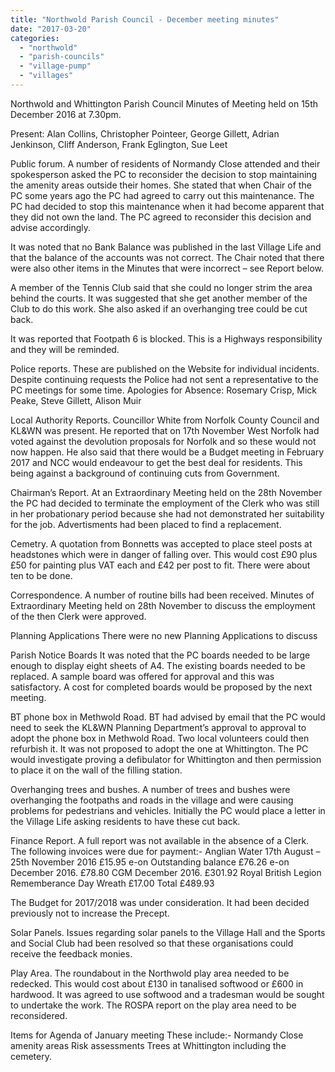 ```yaml
---
title: "Northwold Parish Council - December meeting minutes"
date: "2017-03-20"
categories: 
  - "northwold"
  - "parish-councils"
  - "village-pump"
  - "villages"
---
```


Northwold and Whittington Parish Council Minutes of Meeting held on 15th December 2016 at 7.30pm.

Present: Alan Collins, Christopher Pointeer, George Gillett, Adrian Jenkinson, Cliff Anderson, Frank Eglington, Sue Leet

Public forum. A number of residents of Normandy Close attended and their spokesperson asked the PC to reconsider the decision to stop maintaining the amenity areas outside their homes. She stated that when Chair of the PC some years ago the PC had agreed to carry out this maintenance. The PC had decided to stop this maintenance when it had become apparent that they did not own the land. The PC agreed to reconsider this decision and advise accordingly.

It was noted that no Bank Balance was published in the last Village Life and that the balance of the accounts was not correct. The Chair noted that there were also other items in the Minutes that were incorrect – see Report below.

A member of the Tennis Club said that she could no longer strim the area behind the courts. It was suggested that she get another member of the Club to do this work. She also asked if an overhanging tree could be cut back.

It was reported that Footpath 6 is blocked. This is a Highways responsibility and they will be reminded.

Police reports. These are published on the Website for individual incidents. Despite continuing requests the Police had not sent a representative to the PC meetings for some time. Apologies for Absence: Rosemary Crisp, Mick Peake, Steve Gillett, Alison Muir

Local Authority Reports. Councillor White from Norfolk County Council and KL&WN was present. He reported that on 17th November West Norfolk had voted against the devolution proposals for Norfolk and so these would not now happen. He also said that there would be a Budget meeting in February 2017 and NCC would endeavour to get the best deal for residents. This being against a background of continuing cuts from Government.

Chairman’s Report. At an Extraordinary Meeting held on the 28th November the PC had decided to terminate the employment of the Clerk who was still in her probationary period because she had not demonstrated her suitability for the job. Advertisments had been placed to find a replacement.

Cemetry. A quotation from Bonnetts was accepted to place steel posts at headstones which were in danger of falling over. This would cost £90 plus £50 for painting plus VAT each and £42 per post to fit. There were about ten to be done.

Correspondence. A number of routine bills had been received. Minutes of Extraordinary Meeting held on 28th November to discuss the employment of the then Clerk were approved.

Planning Applications There were no new Planning Applications to discuss

Parish Notice Boards It was noted that the PC boards needed to be large enough to display eight sheets of A4. The existing boards needed to be replaced. A sample board was offered for approval and this was satisfactory. A cost for completed boards would be proposed by the next meeting.

BT phone box in Methwold Road. BT had advised by email that the PC would need to seek the KL&WN Planning Department’s approval to approval to adopt the phone box in Methwold Road. Two local volunteers could then refurbish it. It was not proposed to adopt the one at Whittington. The PC would investigate proving a defibulator for Whittington and then permission to place it on the wall of the filling station.

Overhanging trees and bushes. A number of trees and bushes were overhanging the footpaths and roads in the village and were causing problems for pedestrians and vehicles. Initially the PC would place a letter in the Village Life asking residents to have these cut back.

Finance Report. A full report was not available in the absence of a Clerk. The following invoices were due for payment:- Anglian Water 17th August – 25th November 2016 £15.95 e-on Outstanding balance £76.26 e-on December 2016. £78.80 CGM December 2016. £301.92 Royal British Legion Rememberance Day Wreath £17.00 Total £489.93

The Budget for 2017/2018 was under consideration. It had been decided previously not to increase the Precept.

Solar Panels. Issues regarding solar panels to the Village Hall and the Sports and Social Club had been resolved so that these organisations could receive the feedback monies.

Play Area. The roundabout in the Northwold play area needed to be redecked. This would cost about £130 in tanalised softwood or £600 in hardwood. It was agreed to use softwood and a tradesman would be sought to undertake the work. The ROSPA report on the play area need to be reconsidered.

Items for Agenda of January meeting These include:- Normandy Close amenity areas Risk assessments Trees at Whittington including the cemetery.
